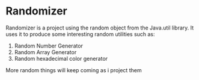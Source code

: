 # Randomizer
Randomizer is a project using the random object from the Java.util library. It uses it to produce some interesting random utilities such as:
1. Random Number Generator
2. Random Array Generator
3. Random hexadecimal color generator 

More random things will keep coming as i project them

